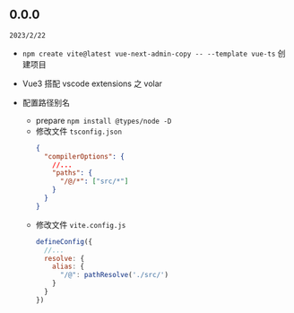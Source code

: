 ## 0.0.0

`2023/2/22`

- `npm create vite@latest vue-next-admin-copy -- --template vue-ts` 创建项目

- Vue3 搭配 vscode extensions 之 volar

- 配置路径别名

  - prepare `npm install @types/node -D`
  - 修改文件 `tsconfig.json`
    ```json
    {
      "compilerOptions": {
        //...
        "paths": {
          "/@/*": ["src/*"]
        }
      }
    }
    ```
  - 修改文件 `vite.config.js`
    ```js
    defineConfig({
      //...
      resolve: {
        alias: {
          "/@": pathResolve('./src/')
        }
      }
    })
    ```